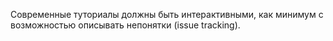 Современные туториалы должны быть интерактивными, как минимум с возможностью описывать непонятки (issue tracking).

